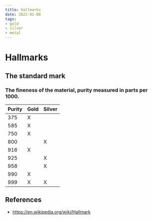 ```yaml
---
title: hallmarks
date: 2022-01-08
tags:
- gold
- silver
- metal
---
```


# Hallmarks

## The standard mark
### The fineness of the material, purity measured in parts per 1000.

| Purity | Gold | Silver |
| --- | --- | --- |
| 375 | X | |
| 585 | X | |
| 750 | X | |
| 800 | | X |
| 916 | X | |
| 925 | | X |
| 958 | | X |
| 990 | X | |
| 999 | X | X |

## References
- https://en.wikipedia.org/wiki/Hallmark

